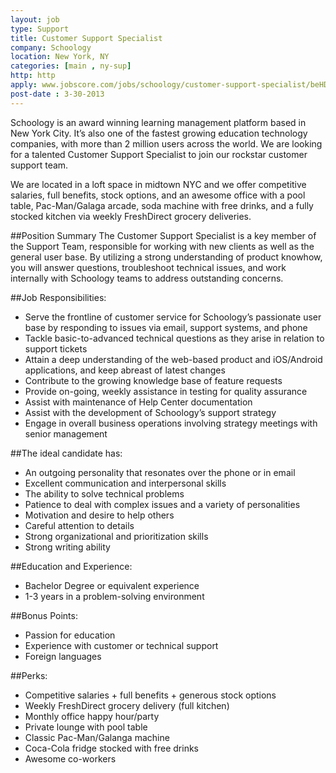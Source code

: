 ```yaml
---
layout: job
type: Support
title: Customer Support Specialist
company: Schoology
location: New York, NY
categories: [main , ny-sup]
http: http
apply: www.jobscore.com/jobs/schoology/customer-support-specialist/beHD1eKwWr4PrqiGakhP3Q
post-date : 3-30-2013
---
```


Schoology is an award winning learning management platform based in New York City. It’s also one of the fastest growing education technology companies, with more than 2 million users across the world. We are looking for a talented Customer Support Specialist to join our rockstar customer support team.

We are located in a loft space in midtown NYC and we offer competitive salaries, full benefits, stock options, and an awesome office with a pool table, Pac-Man/Galaga arcade, soda machine with free drinks, and a fully stocked kitchen via weekly FreshDirect grocery deliveries.

##Position Summary
The Customer Support Specialist is a key member of the Support Team, responsible for working with new clients as well as the general user base. By utilizing a strong understanding of product knowhow, you will answer questions, troubleshoot technical issues, and work internally with Schoology teams to address outstanding concerns.

##Job Responsibilities:
* Serve the frontline of customer service for Schoology’s passionate user base by responding to issues via email, support systems, and phone
* Tackle basic-to-advanced technical questions as they arise in relation to support tickets
* Attain a deep understanding of the web-based product and iOS/Android applications, and keep abreast of latest changes
* Contribute to the growing knowledge base of feature requests
* Provide on-going, weekly assistance in testing for quality assurance
* Assist with maintenance of Help Center documentation
* Assist with the development of Schoology’s support strategy
* Engage in overall business operations involving strategy meetings with senior management

##The ideal candidate has:
* An outgoing personality that resonates over the phone or in email
* Excellent communication and interpersonal skills
* The ability to solve technical problems
* Patience to deal with complex issues and a variety of personalities
* Motivation and desire to help others
* Careful attention to details
* Strong organizational and prioritization skills
* Strong writing ability

##Education and Experience:
* Bachelor Degree or equivalent experience
* 1-3 years in a problem-solving environment

##Bonus Points:
* Passion for education
* Experience with customer or technical support
* Foreign languages

##Perks:
* Competitive salaries + full benefits + generous stock options
* Weekly FreshDirect grocery delivery (full kitchen)
* Monthly office happy hour/party
* Private lounge with pool table
* Classic Pac-Man/Galanga machine
* Coca-Cola fridge stocked with free drinks
* Awesome co-workers